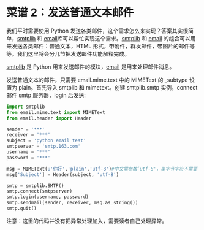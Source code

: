 # 菜谱 2：发送普通文本邮件

我们平时需要使用 Python 发送各类邮件，这个需求怎么来实现？答案其实很简单，[smtplib](https://docs.python.org/2/library/smtplib.html) 和 [email](https://docs.python.org/2/library/email.html)库可以帮忙实现这个需求。[smtplib](https://docs.python.org/2/library/smtplib.html) 和 [email](https://docs.python.org/2/library/email.html) 的组合可以用来发送各类邮件：普通文本，HTML 形式，带附件，群发邮件，带图片的邮件等等。我们这里将会分几节把发送邮件功能解释完成。

[smtplib](https://docs.python.org/2/library/smtplib.html) 是 Python 用来发送邮件的模块，[email](https://docs.python.org/2/library/email.html) 是用来处理邮件消息。

发送普通文本的邮件，只需要 email.mime.text 中的 MIMEText 的 _subtype 设置为 plain。首先导入 smtplib 和 mimetext。创建 smtplib.smtp 实例，connect 邮件 smtp 服务器，login 后发送:

```py
import smtplib
from email.mime.text import MIMEText
from email.header import Header

sender = '***'
receiver = '***'
subject = 'python email test'
smtpserver = 'smtp.163.com'
username = '***'
password = '***'

msg = MIMEText(u'你好','plain','utf-8')#中文需参数‘utf-8'，单字节字符不需要
msg['Subject'] = Header(subject, 'utf-8')

smtp = smtplib.SMTP()
smtp.connect(smtpserver)
smtp.login(username, password)
smtp.sendmail(sender, receiver, msg.as_string())
smtp.quit()
```

注意：这里的代码并没有把异常处理加入，需要读者自己处理异常。